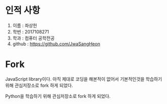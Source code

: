 # 인적 사항

1. 이름  : 좌상헌
2. 학번 : 2017108271
3. 학과 : 컴퓨터 공학전공
4. github : https://github.com/JwaSangHeon

# Fork

[React]: https://github.com/facebook/react

JavaScript library이다. 아직 제대로 코딩을 해본적이 없어서 기본적인것을 학습하기 위해 관심저장소로 fork 하게 되었다.

[python]: https://github.com/TheAlgorithms/Python

Python을 학습하기 위해 관심저장소로 fork 하게 되었다.